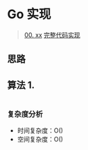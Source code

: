 # Go 实现

> [00. xx]()
> [完整代码实现](https://github.com/bingohuang/go-codes/blob/master/leetcode/editor/cn/xx.go)

## 思路

## 算法 1. 
```go

```
### 复杂度分析
- 时间复杂度：O()
- 空间复杂度：O()